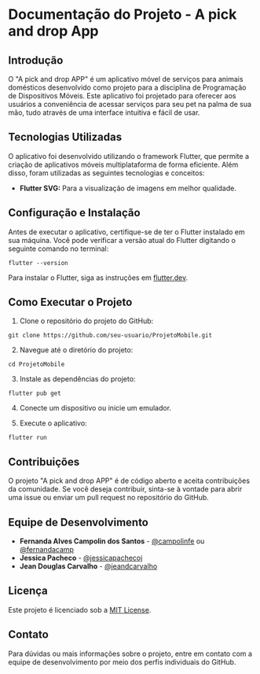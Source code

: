 # Documentação do Projeto - A pick and drop App

## Introdução
O "A pick and drop APP" é um aplicativo móvel de serviços para animais domésticos desenvolvido como projeto para a disciplina de Programação de Dispositivos Móveis. Este aplicativo foi projetado para oferecer aos usuários a conveniência de acessar serviços para seu pet na palma de sua mão, tudo através de uma interface intuitiva e fácil de usar.

## Tecnologias Utilizadas
O aplicativo foi desenvolvido utilizando o framework Flutter, que permite a criação de aplicativos móveis multiplataforma de forma eficiente. Além disso, foram utilizadas as seguintes tecnologias e conceitos:

- **Flutter SVG:** Para a visualização de imagens em melhor qualidade.

## Configuração e Instalação
Antes de executar o aplicativo, certifique-se de ter o Flutter instalado em sua máquina. Você pode verificar a versão atual do Flutter digitando o seguinte comando no terminal:

`flutter --version`

Para instalar o Flutter, siga as instruções em [flutter.dev](https://flutter.dev/docs/get-started/install).

## Como Executar o Projeto
1. Clone o repositório do projeto do GitHub:

`git clone https://github.com/seu-usuario/ProjetoMobile.git`

2. Navegue até o diretório do projeto:

`cd ProjetoMobile`

3. Instale as dependências do projeto:

`flutter pub get`

4. Conecte um dispositivo ou inicie um emulador.

5. Execute o aplicativo:

`flutter run`


## Contribuições
O projeto "A pick and drop APP" é de código aberto e aceita contribuições da comunidade. Se você deseja contribuir, sinta-se à vontade para abrir uma issue ou enviar um pull request no repositório do GitHub.

## Equipe de Desenvolvimento
- **Fernanda Alves Campolin dos Santos** - [@campolinfe](https://github.com/campolinfe) ou  [@fernandacamp](https://github.com/fernandacamp)
- **Jessica Pacheco** - [@jessicapachecoj](https://github.com/jessicapachecoj)
- **Jean Douglas Carvalho** - [@jeandcarvalho](https://github.com/jeandcarvalho)

## Licença
Este projeto é licenciado sob a [MIT License](https://opensource.org/licenses/MIT).

## Contato
Para dúvidas ou mais informações sobre o projeto, entre em contato com a equipe de desenvolvimento por meio dos perfis individuais do GitHub.
